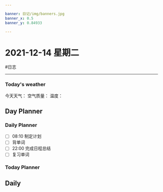 ```yaml
---

banner: 日记/img/banners.jpg
banner_x: 0.5
banner_y: 0.84933

---
```

# 2021-12-14 星期二
#日志 

---

### Today's weather
今天天气：
空气质量：
温度：
## Day Planner

### Daily Planner
- [ ] 08:10 制定计划
- [ ] 背单词
- [ ] 22:00 完成日程总结
- [ ] 复习单词

### Today Planner

## Daily


